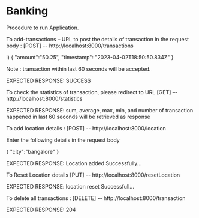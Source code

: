 # Banking

Procedure to run Application.

To add-transactions – URL to post the details of transaction in the request body : [POST] -- http://localhost:8000/transactions

i)
{
"amount":"50.25",
"timestamp": "2023-04-02T18:50:50.834Z"
}

Note : transaction within last 60 seconds will be accepted.
 
EXPECTED RESPONSE: SUCCESS

To check the statistics of transaction, please redirect to URL [GET] –- http://localhost:8000/statistics

EXPECTED RESPONSE: sum, average, max, min, and number of transaction happened in last 60 seconds will be retrieved as response

To add location details : [POST] -- http://localhost:8000/location

Enter the following details in the request body

{
 "city":"bangalore"
}

EXPECTED RESPONSE: Location added Successfully...

To Reset Location details [PUT] -- http://localhost:8000/resetLocation

EXPECTED RESPONSE: location reset Successfull...

To delete all transactions : [DELETE] -- http://localhost:8000/transaction

EXPECTED RESPONSE: 204
